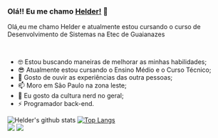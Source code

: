 ### Olá!! Eu me chamo [Helder!](https://github.com/Uken49) 👋
<!--
**Uken49/Uken49** is a ✨ _special_ ✨ repository because its `README.md` (this file) appears on your GitHub profile.
-->
Olá,eu me chamo Helder e atualmente estou cursando  o curso de Desenvolvimento de Sistemas na Etec de Guaianazes

<br />

- :nerd_face: Estou buscando maneiras de melhorar as minhas habilidades;
- :sunglasses: Atualmente estou cursando o Ensino Médio e o Curso Técnico;
- :monocle_face: Gosto de ouvir as experiências das outra pessoas;
- 📫 Moro em São Paulo na zona leste;
- :slightly_smiling_face: Eu gosto da cultura nerd no geral; 
- ⚡ Programador back-end.


![Helder's github stats](https://github-readme-stats.vercel.app/api?username=Uken49&show_icons=true&theme=material-palenight)
[![Top Langs](https://github-readme-stats.vercel.app/api/top-langs/?username=Uken49&langs_count=10&layout=compact&theme=material-palenight)](https://github.com/Uken49/github-readme-stats)
<br>
[<img src = "https://img.shields.io/badge/facebook-%231877F2.svg?&style=for-the-badge&logo=facebook&logoColor=white">](https://www.facebook.com/OAnciao)
[<img src="https://img.shields.io/badge/linkedin-%230077B5.svg?&style=for-the-badge&logo=linkedin&logoColor=white" />](https://www.linkedin.com/in/helder-alvarenga/)
